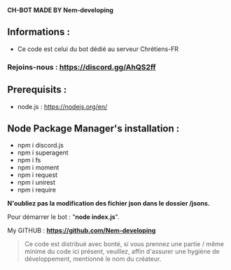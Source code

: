 __**CH-BOT MADE BY Nem-developing**__

## Informations : 
- Ce code est celui du bot dédié au serveur Chrétiens-FR
### Rejoins-nous : https://discord.gg/AhQS2ff

## Prerequisits : 
- node.js : https://nodejs.org/en/


## Node Package Manager's installation : 
- npm i discord.js
- npm i superagent
- npm i fs
- npm i moment
- npm i request
- npm i unirest
- npm i require

**N'oubliez pas la modification des fichier json dans le dossier /jsons.**

Pour démarrer le bot : "**node index.js**".

My GITHUB : **https://github.com/Nem-developing**

> Ce code est distribué avec bonté, si vous prennez une partie / même minime du code ici présent, veuillez, affin d'assurer une hygiène de développement, mentionné le nom du créateur.
